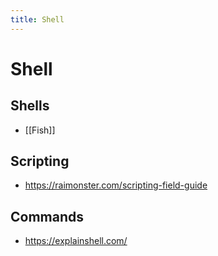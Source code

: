 ```yaml
---
title: Shell
---
```


# Shell

## Shells

- [[Fish]]

## Scripting

- https://raimonster.com/scripting-field-guide

## Commands

- https://explainshell.com/

